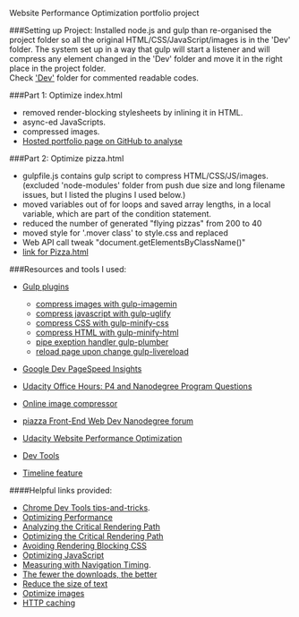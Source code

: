 Website Performance Optimization portfolio project

###Setting up Project:
Installed node.js and gulp than re-organised the project folder so all the original HTML/CSS/JavaScript/images is in the 'Dev' folder. The system set up in a way that gulp will start a listener and will compress any element changed in the 'Dev' folder and move it in the right place in the project folder. <br/>Check ['Dev'](https://github.com/DevRob/Udacity-WebDev-project4/tree/master/Dev) folder for commented readable codes.

###Part 1: Optimize index.html

* removed render-blocking stylesheets by inlining it in HTML.
* async-ed JavaScripts.
* compressed images.
* [Hosted portfolio page on GitHub to analyse](http://devrob.github.io/Udacity-WebDev-project4)

###Part 2: Optimize pizza.html

* gulpfile.js contains gulp script to compress HTML/CSS/JS/images. (excluded 'node-modules' folder from push due size and long filename issues, but I listed the plugins I used below.)
* moved variables out of for loops and saved array lengths, in a local variable, which are part of the condition statement.
* reduced the number of generated "flying pizzas" from 200 to 40
* moved style for '.mover class' to style.css and replaced
* Web API call tweak "document.getElementsByClassName()"
* [link for Pizza.html](http://devrob.github.io/Udacity-WebDev-project4/pizza.html)

###Resources and tools I used:

* [Gulp plugins](http://gulpjs.com/plugins/)
    * [compress images with gulp-imagemin](https://www.npmjs.com/package/gulp-imagemin)
    * [compress javascript with gulp-uglify](https://www.npmjs.com/package/gulp-uglify/)
    * [compress CSS with gulp-minify-css](https://www.npmjs.com/package/gulp-minify-css)
    * [compress HTML with gulp-minify-html](https://www.npmjs.com/package/gulp-minify-html)
    * [pipe exeption handler gulp-plumber](https://www.npmjs.com/package/gulp-plumber)
    * [reload page upon change gulp-livereload](https://www.npmjs.com/package/gulp-livereload)

* [Google Dev PageSpeed Insights](https://developers.google.com/speed/pagespeed/insights)
* [Udacity Office Hours: P4 and Nanodegree Program Questions](https://plus.google.com/u/0/events/comnga3cdvrpkjm7dvb4l71ph2o)
* [Online image compressor](http://compresspng.com)
* [piazza Front-End Web Dev Nanodegree forum](https://piazza.com/class/i36sqlrb9xu332)
* [Udacity  Website Performance Optimization](https://www.youtube.com/watch?v=GNAENzKdciQ&list=PLAwxTw4SYaPmKmNX-INgcxQWf30KuWa_A)
* [Dev Tools](https://developer.chrome.com/devtools/docs/rendering-settings)
* [Timeline feature](https://developer.chrome.com/devtools/docs/timeline)


####Helpful links provided:
* [Chrome Dev Tools tips-and-tricks](https://developer.chrome.com/devtools/docs/tips-and-tricks).
* [Optimizing Performance](https://developers.google.com/web/fundamentals/performance/ "web performance")
* [Analyzing the Critical Rendering Path](https://developers.google.com/web/fundamentals/performance/critical-rendering-path/analyzing-crp.html "analyzing crp")
* [Optimizing the Critical Rendering Path](https://developers.google.com/web/fundamentals/performance/critical-rendering-path/optimizing-critical-rendering-path.html "optimize the crp!")
* [Avoiding Rendering Blocking CSS](https://developers.google.com/web/fundamentals/performance/critical-rendering-path/render-blocking-css.html "render blocking css")
* [Optimizing JavaScript](https://developers.google.com/web/fundamentals/performance/critical-rendering-path/adding-interactivity-with-javascript.html "javascript")
* [Measuring with Navigation Timing](https://developers.google.com/web/fundamentals/performance/critical-rendering-path/measure-crp.html "nav timing api").
* <a href="https://developers.google.com/web/fundamentals/performance/optimizing-content-efficiency/eliminate-downloads.html">The fewer the downloads, the better</a>
* <a href="https://developers.google.com/web/fundamentals/performance/optimizing-content-efficiency/optimize-encoding-and-transfer.html">Reduce the size of text</a>
* <a href="https://developers.google.com/web/fundamentals/performance/optimizing-content-efficiency/image-optimization.html">Optimize images</a>
* <a href="https://developers.google.com/web/fundamentals/performance/optimizing-content-efficiency/http-caching.html">HTTP caching</a>
